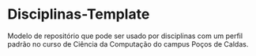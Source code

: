 # Disciplinas-Template
Modelo de repositório que pode ser usado por disciplinas com um perfil padrão no curso de Ciência da Computação do campus Poços de Caldas.
